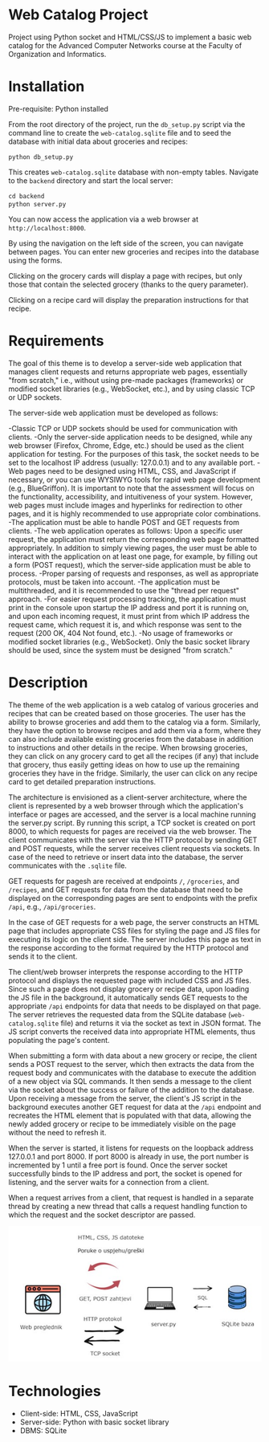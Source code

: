 # Web Catalog Project

Project using Python socket and HTML/CSS/JS to implement a basic web catalog for the Advanced Computer Networks course at the Faculty of Organization and Informatics. 

# Installation

Pre-requisite: Python installed

From the root directory of the project, run the `db_setup.py` script via the command line to create the `web-catalog.sqlite` file and to seed the database with initial data about groceries and recipes:

```
python db_setup.py
```

This creates `web-catalog.sqlite` database with non-empty tables. Navigate to the `backend` directory and start the local server:

```
cd backend
python server.py
```

You can now access the application via a web browser at `http://localhost:8000`.

By using the navigation on the left side of the screen, you can navigate between pages. You can enter new groceries and recipes into the database using the forms.

Clicking on the grocery cards will display a page with recipes, but only those that contain the selected grocery (thanks to the query parameter).

Clicking on a recipe card will display the preparation instructions for that recipe.

# Requirements

The goal of this theme is to develop a server-side web application that manages client requests and returns appropriate web pages, essentially "from scratch," i.e., without using pre-made packages (frameworks) or modified socket libraries (e.g., WebSocket, etc.), and by using classic TCP or UDP sockets.

The server-side web application must be developed as follows:

-Classic TCP or UDP sockets should be used for communication with clients.
-Only the server-side application needs to be designed, while any web browser (Firefox, Chrome, Edge, etc.) should be used as the client application for testing.
For the purposes of this task, the socket needs to be set to the localhost IP address (usually: 127.0.0.1) and to any available port.
-Web pages need to be designed using HTML, CSS, and JavaScript if necessary, or you can use WYSIWYG tools for rapid web page development (e.g., BlueGriffon). It is important to note that the assessment will focus on the functionality, accessibility, and intuitiveness of your system. However, web pages must include images and hyperlinks for redirection to other pages, and it is highly recommended to use appropriate color combinations.
-The application must be able to handle POST and GET requests from clients.
-The web application operates as follows: Upon a specific user request, the application must return the corresponding web page formatted appropriately. In addition to simply viewing pages, the user must be able to interact with the application on at least one page, for example, by filling out a form (POST request), which the server-side application must be able to process.
-Proper parsing of requests and responses, as well as appropriate protocols, must be taken into account.
-The application must be multithreaded, and it is recommended to use the "thread per request" approach.
-For easier request processing tracking, the application must print in the console upon startup the IP address and port it is running on, and upon each incoming request, it must print from which IP address the request came, which request it is, and which response was sent to the request (200 OK, 404 Not found, etc.).
-No usage of frameworks or modified socket libraries (e.g., WebSocket). Only the basic socket library should be used, since the system must be designed "from scratch."

# Description

The theme of the web application is a web catalog of various groceries and recipes that can be created based on those groceries. The user has the ability to browse groceries and add them to the catalog via a form. Similarly, they have the option to browse recipes and add them via a form, where they can also include available existing groceries from the database in addition to instructions and other details in the recipe. When browsing groceries, they can click on any grocery card to get all the recipes (if any) that include that grocery, thus easily getting ideas on how to use up the remaining groceries they have in the fridge. Similarly, the user can click on any recipe card to get detailed preparation instructions.

The architecture is envisioned as a client-server architecture, where the client is represented by a web browser through which the application's interface or pages are accessed, and the server is a local machine running the server.py script. By running this script, a TCP socket is created on port 8000, to which requests for pages are received via the web browser. The client communicates with the server via the HTTP protocol by sending GET and POST requests, while the server receives client requests via sockets. In case of the need to retrieve or insert data into the database, the server communicates with the `.sqlite` file.

GET requests for pagesh are received at endpoints `/`, `/groceries`, and `/recipes`, and GET requests for data from the database that need to be displayed on the corresponding pages are sent to endpoints with the prefix `/api`, e.g., `/api/groceries`.

In the case of GET requests for a web page, the server constructs an HTML page that includes appropriate CSS files for styling the page and JS files for executing its logic on the client side. The server includes this page as text in the response according to the format required by the HTTP protocol and sends it to the client.

The client/web browser interprets the response according to the HTTP protocol and displays the requested page with included CSS and JS files. Since such a page does not display grocery or recipe data, upon loading the JS file in the background, it automatically sends GET requests to the appropriate `/api` endpoints for data that needs to be displayed on that page. The server retrieves the requested data from the SQLite database (`web-catalog.sqlite` file) and returns it via the socket as text in JSON format. The JS script converts the received data into appropriate HTML elements, thus populating the page's content.

When submitting a form with data about a new grocery or recipe, the client sends a POST request to the server, which then extracts the data from the request body and communicates with the database to execute the addition of a new object via SQL commands. It then sends a message to the client via the socket about the success or failure of the addition to the database. Upon receiving a message from the server, the client's JS script in the background executes another GET request for data at the `/api` endpoint and recreates the HTML element that is populated with that data, allowing the newly added grocery or recipe to be immediately visible on the page without the need to refresh it.

When the server is started, it listens for requests on the loopback address 127.0.0.1 and port 8000. If port 8000 is already in use, the port number is incremented by 1 until a free port is found. Once the server socket successfully binds to the IP address and port, the socket is opened for listening, and the server waits for a connection from a client.

When a request arrives from a client, that request is handled in a separate thread by creating a new thread that calls a request handling function to which the request and the socket descriptor are passed.

![architecture diagram](./architecture.jpg)

# Technologies

- Client-side: HTML, CSS, JavaScript
- Server-side: Python with basic socket library
- DBMS: SQLite

